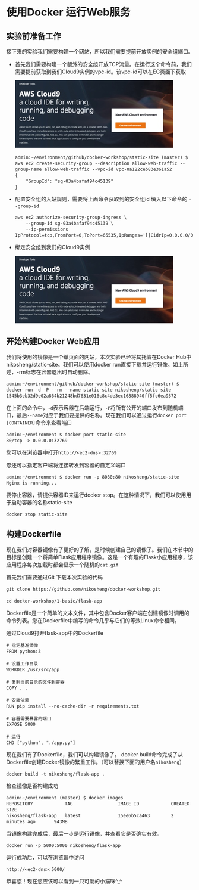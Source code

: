 # 使用Docker 运行Web服务


## 实验前准备工作

接下来的实验我们需要构建一个网站，所以我们需要提前开放实例的安全组端口。

- 首先我们需要构建一个额外的安全组开放TCP流量。在运行这个命令前，我们需要提前获取到我们Cloud9实例的vpc-id。该vpc-id可以在EC页面下获取

	![VPC-ID](media/15764751257913/15764752078709.jpg)

	```
	admin:~/environment/github/docker-workshop/static-site (master) $ aws ec2 create-security-group --description allow-web-traffic --group-name allow-web-traffic --vpc-id vpc-0a122ceb83e361a52
	{
	    "GroupId": "sg-03a4bafaf94c45139"
	}
	```
	
- 配置安全组的入站规则，需要将上面命令获取到的安全组id 填入以下命令的 `--group-id`

	```
	aws ec2 authorize-security-group-ingress \
	    --group-id sg-03a4bafaf94c45139 \
	    --ip-permissions IpProtocol=tcp,FromPort=0,ToPort=65535,IpRanges='[{CidrIp=0.0.0.0/0}]'
	```
	
- 绑定安全组到我们的Cloud9实例

	![Attach-SG](media/15764751257913/15764752078709.jpg)

## 开始构建Docker Web应用

我们将使用的镜像是一个单页面的网站，本次实验已经将其托管在Docker Hub中nikosheng/static-site。我们可以使用docker run直接下载并运行镜像。如上所述，-rm标志在容器退出时自动删除。

```
admin:~/environment/github/docker-workshop/static-site (master) $ docker run -d -P --rm --name static-site nikosheng/static-site
1545b3eb32d9e02a864b21248bd7631e016c8c4de3ec16888940ff5fc6ea9372
```
在上面的命令中，`-d`表示容器在后端运行，`-P`将所有公开的端口发布到随机端口，最后`--name`对应于我们要提供的名称。现在我们可以通过运行`docker port [CONTAINER]`命令来查看端口

```
admin:~/environment $ docker port static-site
80/tcp -> 0.0.0.0:32769
```

您可以在浏览器中打开`http://<ec2-dns>:32769`

您还可以指定客户端将连接转发到容器的自定义端口

```
admin:~/environment $ docker run -p 8080:80 nikosheng/static-site
Nginx is running...
```

要停止容器，请提供容器ID来运行docker stop。在这种情况下，我们可以使用用于启动容器的名称static-site

```
docker stop static-site
```

## 构建Dockerfile

现在我们对容器镜像有了更好的了解，是时候创建自己的镜像了。我们在本节中的目标是创建一个将简单Flask应用程序镜像。这是一个有趣的Flask小应用程序，该应用程序每次加载时都会显示一个随机的`cat.gif`

首先我们需要通过Git 下载本次实验的代码

```
git clone https://github.com/nikosheng/docker-workshop.git

cd docker-workshop/1-basic/flask-app
```

Dockerfile是一个简单的文本文件，其中包含Docker客户端在创建镜像时调用的命令列表。您在Dockerfile中编写的命令几乎与它们的等效Linux命令相同。

通过Cloud9打开flask-app中的Dockerfile

```
# 指定基准镜像
FROM python:3

# 设置工作目录
WORKDIR /usr/src/app

# 复制当前目录的文件到容器
COPY . .

# 安装依赖
RUN pip install --no-cache-dir -r requirements.txt

# 容器需要暴露的端口
EXPOSE 5000

# 运行
CMD ["python", "./app.py"]
```

现在我们有了Dockerfile，我们可以构建镜像了。 docker build命令完成了从Dockerfile创建Docker镜像的繁重工作。（可以替换下面的用户名`nikosheng`）

```
docker build -t nikosheng/flask-app .
```

检查镜像是否构建成功

```
admin:~/environment (master) $ docker images
REPOSITORY            TAG                 IMAGE ID            CREATED             SIZE
nikosheng/flask-app   latest              15ee6b5ca463        2 minutes ago       943MB
```

当镜像构建完成后，最后一步是运行镜像，并查看它是否确实有效。

```
docker run -p 5000:5000 nikosheng/flask-app
```
运行成功后，可以在浏览器中访问

```
http://<ec2-dns>:5000/
```

恭喜您！现在您应该可以看到一只可爱的小猫咪^_^

